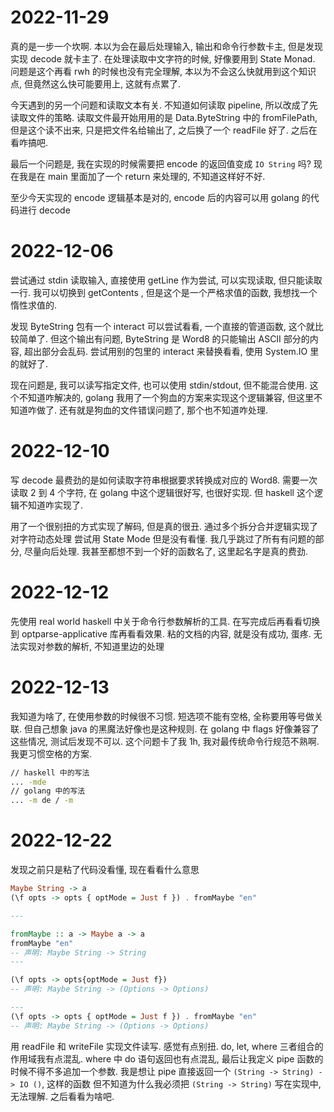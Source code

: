 # 2022-11-29

真的是一步一个坎啊.
本以为会在最后处理输入, 输出和命令行参数卡主,
    但是发现实现 decode 就卡主了.
在处理读取中文字符的时候, 好像要用到 State Monad.
问题是这个再看 rwh 的时候也没有完全理解,
    本以为不会这么快就用到这个知识点,
    但竟然这么快可能要用上, 这就有点累了.

今天遇到的另一个问题和读取文本有关.
不知道如何读取 pipeline, 所以改成了先读取文件的策略.
读取文件最开始用用的是 Data.ByteString 中的 fromFilePath,
    但是这个读不出来, 只是把文件名给输出了,
    之后换了一个 readFile 好了.
之后在看咋搞吧.

最后一个问题是, 我在实现的时候需要把 encode 的返回值变成 `IO String` 吗?
现在我是在 main 里面加了一个 return 来处理的, 不知道这样好不好.

至少今天实现的 encode 逻辑基本是对的, encode 后的内容可以用 golang 的代码进行 decode

# 2022-12-06

尝试通过 stdin 读取输入, 直接使用 getLine 作为尝试,
    可以实现读取, 但只能读取一行.
我可以切换到 getContents , 但是这个是一个严格求值的函数, 我想找一个惰性求值的.

发现 ByteString 包有一个 interact 可以尝试看看, 一个直接的管道函数, 这个就比较简单了.
但这个输出有问题, ByteString 是 Word8 的只能输出 ASCII 部分的内容, 超出部分会乱码.
尝试用别的包里的 interact 来替换看看, 使用 System.IO 里的就好了.

现在问题是, 我可以读写指定文件, 也可以使用 stdin/stdout, 但不能混合使用.
这个不知道咋解决的, golang 我用了一个狗血的方案来实现这个逻辑兼容, 但这里不知道咋做了.
还有就是狗血的文件错误问题了, 那个也不知道咋处理.

# 2022-12-10

写 decode 最费劲的是如何读取字符串根据要求转换成对应的 Word8.
需要一次读取 2 到 4 个字符, 在 golang 中这个逻辑很好写, 也很好实现.
但 haskell 这个逻辑不知道咋实现了.

用了一个很别扭的方式实现了解码, 但是真的很丑.
通过多个拆分合并逻辑实现了对字符动态处理
尝试用 State Mode 但是没有看懂.
我几乎跳过了所有有问题的部分, 尽量向后处理.
我甚至都想不到一个好的函数名了,
    这里起名字是真的费劲.

# 2022-12-12

先使用 real world haskell 中关于命令行参数解析的工具. 在写完成后再看看切换到 optparse-applicative 库再看看效果.
粘的文档的内容, 就是没有成功, 蛋疼.
无法实现对参数的解析, 不知道里边的处理

# 2022-12-13

我知道为啥了, 在使用参数的时候很不习惯. 短选项不能有空格, 全称要用等号做关联.
但自己想象 java 的黑魔法好像也是这种规则.
在 golang 中 flags 好像兼容了这些情况,
    测试后发现不可以.
这个问题卡了我 1h, 我对最传统命令行规范不熟啊.
我更习惯空格的方案.

```sh
// haskell 中的写法
... -mde
// golang 中的写法
... -m de / -m
```

# 2022-12-22

发现之前只是粘了代码没看懂, 现在看看什么意思

```haskell
Maybe String -> a
(\f opts -> opts { optMode = Just f }) . fromMaybe "en"

---

fromMaybe :: a -> Maybe a -> a
fromMaybe "en"
-- 声明: Maybe String -> String
---

(\f opts -> opts{optMode = Just f})
-- 声明: Maybe String -> (Options -> Options)

---
(\f opts -> opts { optMode = Just f }) . fromMaybe "en"
-- 声明: Maybe String -> (Options -> Options)
```

用 readFile 和 writeFile 实现文件读写.
感觉有点别扭.
do, let, where 三者组合的作用域我有点混乱.
where 中 do 语句返回也有点混乱,
    最后让我定义 pipe 函数的时候不得不多追加一个参数.
我是想让 pipe 直接返回一个 `(String -> String) -> IO ()`, 这样的函数
    但不知道为什么我必须把 `(String -> String)` 写在实现中, 无法理解.
之后看看为啥吧.
